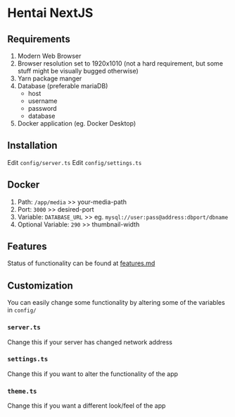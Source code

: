 # Hentai NextJS

## Requirements

1. Modern Web Browser
2. Browser resolution set to 1920x1010 (not a hard requirement, but some stuff might be visually bugged otherwise)
3. Yarn package manger
4. Database (preferable mariaDB)
   - host
   - username
   - password
   - database
5. Docker application (eg. Docker Desktop)

## Installation

Edit `config/server.ts`
Edit `config/settings.ts`

## Docker

1. Path: `/app/media` >> your-media-path
2. Port: `3000` >> desired-port
3. Variable: `DATABASE_URL` >> eg. `mysql://user:pass@address:dbport/dbname`
4. Optional Variable: `290` >> thumbnail-width

## Features

Status of functionality can be found at [features.md](FEATURES.md)

## Customization

You can easily change some functionality by altering some of the variables in `config/`

### `server.ts`

Change this if your server has changed network address

### `settings.ts`

Change this if you want to alter the functionality of the app

### `theme.ts`

Change this if you want a different look/feel of the app
